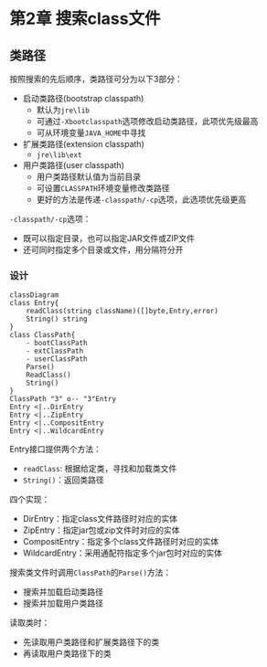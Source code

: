 # 第2章 搜索class文件

## 类路径

按照搜索的先后顺序，类路径可分为以下3部分：

* 启动类路径(bootstrap classpath)
  * 默认为`jre\lib`
  * 可通过`-Xbootclasspath`选项修改启动类路径，此项优先级最高
  * 可从环境变量`JAVA_HOME`中寻找
* 扩展类路径(extension classpath)
  * `jre\lib\ext`
* 用户类路径(user classpath)
  * 用户类路径默认值为当前目录
  * 可设置`CLASSPATH`环境变量修改类路径
  * 更好的方法是传递`-classpath/-cp`选项，此选项优先级更高

`-classpath/-cp`选项：

* 既可以指定目录，也可以指定JAR文件或ZIP文件
* 还可同时指定多个目录或文件，用分隔符分开

### 设计

```mermaid
classDiagram
class Entry{
	readClass(string className)([]byte,Entry,error)
	String() string
}
class ClassPath{
	- bootClassPath
	- extClassPath
	- userClassPath
	Parse()
	ReadClass()
	String()
}
ClassPath "3" o-- "3"Entry
Entry <|..DirEntry
Entry <|..ZipEntry
Entry <|..CompositEntry
Entry <|..WildcardEntry
```

Entry接口提供两个方法：

* `readClass`: 根据给定类，寻找和加载类文件
* `String()`：返回类路径

四个实现：

* DirEntry：指定class文件路径时对应的实体
* ZipEntry：指定jar包或zip文件时对应的实体
* CompositEntry：指定多个class文件路径时对应的实体
* WildcardEntry：采用通配符指定多个jar包时对应的实体

搜索类文件时调用`ClassPath`的`Parse()`方法：

* 搜索并加载启动类路径
* 搜索并加载用户类路径

读取类时：

* 先读取用户类路径和扩展类路径下的类
* 再读取用户类路径下的类